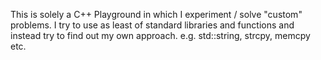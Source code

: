 This is solely a C++ Playground in which I experiment / solve "custom" problems. I try to use as least of standard libraries and functions and instead try to find out my own approach.
e.g. std::string, strcpy, memcpy etc.
